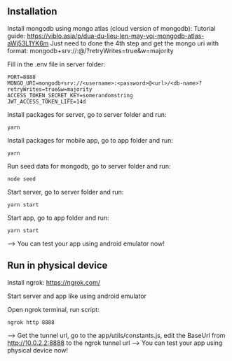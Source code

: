 ## Installation

Install mongodb using mongo atlas (cloud version of mongodb):
Tutorial guide: https://viblo.asia/p/dua-du-lieu-len-may-voi-mongodb-atlas-aWj53L1YK6m
Just need to done the 4th step and get the mongo uri with format:
mongodb+srv://<username>:<password>@<url>/<db-name>?retryWrites=true&w=majority

Fill in the .env file in server folder:

```
PORT=8888
MONGO_URI=mongodb+srv://<username>:<password>@<url>/<db-name>?retryWrites=true&w=majority
ACCESS_TOKEN_SECRET_KEY=somerandomstring
JWT_ACCESS_TOKEN_LIFE=14d
```

Install packages for server, go to server folder and run:

```
yarn
```

Install packages for mobile app, go to app folder and run:

```
yarn
```

Run seed data for mongodb, go to server folder and run:

```
node seed
```

Start server, go to server folder and run:

```
yarn start
```

Start app, go to app folder and run:

```
yarn start
```

--> You can test your app using android emulator now!

## Run in physical device

Install ngrok: https://ngrok.com/

Start server and app like using android emulator

Open ngrok terminal, run script:

```
ngrok http 8888
```

--> Get the tunnel url, go to the app/utils/constants.js, edit the BaseUrl from http://10.0.2.2:8888 to the ngrok tunnel url
--> You can test your app using physical device now!
